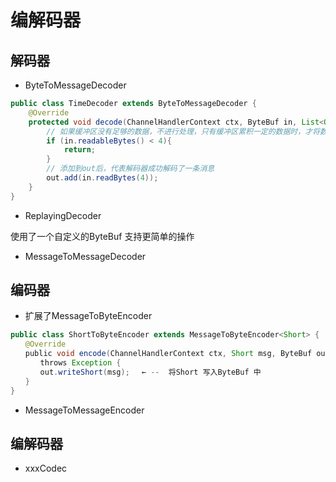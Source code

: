 # 编解码器

## 解码器

- ByteToMessageDecoder

```java
public class TimeDecoder extends ByteToMessageDecoder {
    @Override
    protected void decode(ChannelHandlerContext ctx, ByteBuf in, List<Object> out) throws Exception {
        // 如果缓冲区没有足够的数据，不进行处理，只有缓冲区累积一定的数据时，才将数据添加到out
        if (in.readableBytes() < 4){
            return;
        }
        // 添加到out后，代表解码器成功解码了一条消息
        out.add(in.readBytes(4));
    }
}
```

- ReplayingDecoder

使用了一个自定义的ByteBuf 支持更简单的操作

- MessageToMessageDecoder

## 编码器

- 扩展了MessageToByteEncoder

```java
public class ShortToByteEncoder extends MessageToByteEncoder<Short> {   ← --  扩展了MessageToByteEncoder
　　@Override
　　public void encode(ChannelHandlerContext ctx, Short msg, ByteBuf out)
　　　　throws Exception {
　　　　out.writeShort(msg);　 ← --  将Short 写入ByteBuf 中
　　}
}
```

- MessageToMessageEncoder

## 编解码器

- xxxCodec
